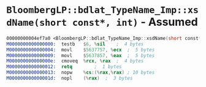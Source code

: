 # `BloombergLP::bdlat_TypeName_Imp::xsdName(short const*, int)` - Assumed

```nasm
00000000004ef7a0 <BloombergLP::bdlat_TypeName_Imp::xsdName(short const*, int)>:
M0000000000000000:	testb	$6, %sil	;  4 bytes
M0000000000000004:	movl	$5637757, %ecx	;  5 bytes
M0000000000000009:	movl	$5637857, %eax	;  5 bytes
M000000000000000e:	cmoveq	%rcx, %rax	;  4 bytes
M0000000000000012:	retq		;  1 bytes
M0000000000000013:	nopw	%cs:(%rax,%rax)	; 10 bytes
M000000000000001d:	nopl	(%rax)	;  3 bytes
```
